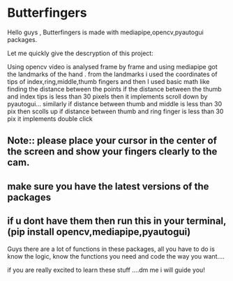 # Butterfingers


Hello guys ,
Butterfingers is made with mediapipe,opencv,pyautogui packages.

Let me quickly give the descryption of this project:

Using opencv video is analysed frame by frame and using mediapipe got the landmarks of the hand .
from the landmarks i used the coordinates of tips of index,ring,middle,thumb fingers and then I used basic math like finding the distance between the points
if the distance between the thumb and index tips is less than 30 pixels then it implements scroll down by pyautogui...
similarly if distance between thumb and middle is less than 30 pix then scolls up
if distance between thumb and ring finger is less than 30 pix it implements double click
## Note:: please place your cursor in the center of the screen and show your fingers clearly to the cam.
## make sure you have the latest versions of the packages 
## if u dont have them then run this in your terminal,(pip install opencv,mediapipe,pyautogui)

Guys there are a lot of functions in these packages, all you have to do is know the logic, know the functions you need and code the way you want....


if you are really excited to learn these stuff ....dm me i will guide you!
